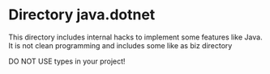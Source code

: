# Directory java.dotnet

This directory includes internal hacks to implement some features like Java.
It is not clean programming and includes some like as biz directory

DO NOT USE types in your project!